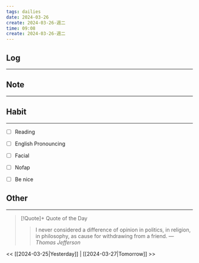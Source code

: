 ```yaml
---
tags: dailies  
date: 2024-03-26
create: 2024-03-26-週二
time: 09:08
create: 2024-03-26-週二
---
```


## Log
---


## Note
---


## Habit
---
- [ ] Reading
- [ ] English Pronouncing
- [ ] Facial
- [ ] Nofap
- [ ] Be nice


## Other
---

> [!Quote]+ Quote of the Day
> > I never considered a difference of opinion in politics, in religion, in philosophy, as cause for withdrawing from a friend.
> — <cite>Thomas Jefferson</cite>

<< [[2024-03-25|Yesterday]] | [[2024-03-27|Tomorrow]] >>